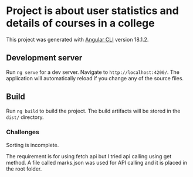 # Project is about user statistics and details of courses in a college

This project was generated with [Angular CLI](https://github.com/angular/angular-cli) version 18.1.2.

## Development server

Run `ng serve` for a dev server. Navigate to `http://localhost:4200/`. The application will automatically reload if you change any of the source files.


## Build

Run `ng build` to build the project. The build artifacts will be stored in the `dist/` directory.

### Challenges
Sorting is incomplete.

The requirement is for using fetch api but I tried api calling using get method. A file called marks.json was used for API calling and it is placed in the root folder.


